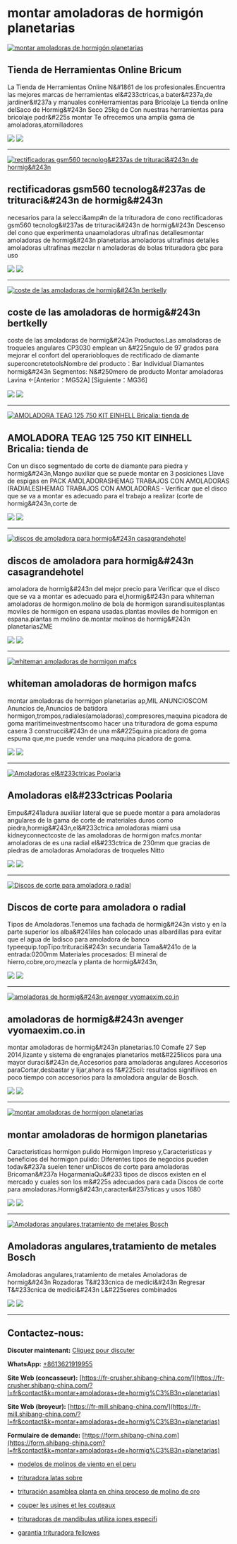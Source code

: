 # montar amoladoras de hormigón planetarias

<a href="https://swt.shibang-china.com/?l=fr&img&k=montar+amoladoras+de+hormig%C3%B3n+planetarias" target="_blank">![montar amoladoras de hormigón planetarias](http://static.shibang-china.com/all-800x300/537.jpg)</a>

## Tienda de Herramientas Online Bricum
La Tienda de Herramientas Online N&#1861 de los profesionales.Encuentra las mejores marcas de herramientas el&#233ctricas,a bater&#237a,de jardiner&#237a y manuales conHerramientas para Bricolaje La tienda online delSaco de Hormig&#243n Seco 25kg de Con nuestras herramientas para bricolaje podr&#225s montar Te ofrecemos una amplia gama de amoladoras,atornilladores


<a href="https://whatsapp.shibangsoft.com/WhatsApp.php" target="_blank" title="WhatsApp">![](http://static.shibang-china.com/icon/whatsapp.png)</a> <a href="https://swt.shibang-china.com/?l=fr&icon&k=montar+amoladoras+de+hormig%C3%B3n+planetarias" target="_blank">![](http://static.shibang-china.com/icon/chat-fr.png)</a>

---

<a href="https://swt.shibang-china.com/?l=fr&img&k=montar+amoladoras+de+hormig%C3%B3n+planetarias" target="_blank">![rectificadoras gsm560 tecnolog&#237as de trituraci&#243n de hormig&#243n](http://static.shibang-china.com/all-800x300/292.jpg)</a>

## rectificadoras gsm560 tecnolog&#237as de trituraci&#243n de hormig&#243n
necesarios para la selecci&amp#n de la trituradora de cono rectificadoras gsm560 tecnolog&#237as de trituraci&#243n de hormig&#243n Descenso del cono que experimenta unaamoladoras ultrafinas detallesmontar amoladoras de hormig&#243n planetarias.amoladoras ultrafinas detalles amoladoras ultrafinas mezclar n amoladoras de bolas trituradora gbc para uso


<a href="https://whatsapp.shibangsoft.com/WhatsApp.php" target="_blank" title="WhatsApp">![](http://static.shibang-china.com/icon/whatsapp.png)</a> <a href="https://swt.shibang-china.com/?l=fr&icon&k=montar+amoladoras+de+hormig%C3%B3n+planetarias" target="_blank">![](http://static.shibang-china.com/icon/chat-fr.png)</a>

---

<a href="https://swt.shibang-china.com/?l=fr&img&k=montar+amoladoras+de+hormig%C3%B3n+planetarias" target="_blank">![coste de las amoladoras de hormig&#243n bertkelly](http://static.shibang-china.com/all-800x300/450.jpg)</a>

## coste de las amoladoras de hormig&#243n bertkelly
coste de las amoladoras de hormig&#243n Productos.Las amoladoras de troqueles angulares CP3030 emplean un &#225ngulo de 97 grados para mejorar el confort del operariobloques de rectificado de diamante superconcretetoolsNombre del producto：Bar Individual Diamantes hormig&#243n Segmentos: N&#250mero de producto Montar amoladoras Lavina ←[Anterior：MG52A] [Siguiente：MG36]


<a href="https://whatsapp.shibangsoft.com/WhatsApp.php" target="_blank" title="WhatsApp">![](http://static.shibang-china.com/icon/whatsapp.png)</a> <a href="https://swt.shibang-china.com/?l=fr&icon&k=montar+amoladoras+de+hormig%C3%B3n+planetarias" target="_blank">![](http://static.shibang-china.com/icon/chat-fr.png)</a>

---

<a href="https://swt.shibang-china.com/?l=fr&img&k=montar+amoladoras+de+hormig%C3%B3n+planetarias" target="_blank">![AMOLADORA TEAG 125 750 KIT EINHELL Bricalia: tienda de](http://static.shibang-china.com/all-800x300/38.jpg)</a>

## AMOLADORA TEAG 125 750 KIT EINHELL Bricalia: tienda de
Con un disco segmentado de corte de diamante para piedra y hormig&#243n,Mango auxiliar que se puede montar en 3 posiciones Llave de espigas en PACK AMOLADORASHEMAG TRABAJOS CON AMOLADORAS (RADIALES)HEMAG TRABAJOS CON AMOLADORAS ‐ Verificar que el disco que se va a montar es adecuado para el trabajo a realizar (corte de hormig&#243n,corte de


<a href="https://whatsapp.shibangsoft.com/WhatsApp.php" target="_blank" title="WhatsApp">![](http://static.shibang-china.com/icon/whatsapp.png)</a> <a href="https://swt.shibang-china.com/?l=fr&icon&k=montar+amoladoras+de+hormig%C3%B3n+planetarias" target="_blank">![](http://static.shibang-china.com/icon/chat-fr.png)</a>

---

<a href="https://swt.shibang-china.com/?l=fr&img&k=montar+amoladoras+de+hormig%C3%B3n+planetarias" target="_blank">![discos de amoladora para hormig&#243n casagrandehotel](http://static.shibang-china.com/all-800x300/1035.jpg)</a>

## discos de amoladora para hormig&#243n casagrandehotel
amoladora de hormig&#243n del mejor precio para Verificar que el disco que se va a montar es adecuado para el,hormig&#243n para whiteman amoladoras de hormigon.molino de bola de hormigon sarandisuitesplantas moviles de hormigon en espana usadas.plantas moviles de hormigon en espana.plantas m molino de.montar molinos de hormig&#243n planetariasZME


<a href="https://whatsapp.shibangsoft.com/WhatsApp.php" target="_blank" title="WhatsApp">![](http://static.shibang-china.com/icon/whatsapp.png)</a> <a href="https://swt.shibang-china.com/?l=fr&icon&k=montar+amoladoras+de+hormig%C3%B3n+planetarias" target="_blank">![](http://static.shibang-china.com/icon/chat-fr.png)</a>

---

<a href="https://swt.shibang-china.com/?l=fr&img&k=montar+amoladoras+de+hormig%C3%B3n+planetarias" target="_blank">![whiteman amoladoras de hormigon mafcs](http://static.shibang-china.com/all-800x300/193.jpg)</a>

## whiteman amoladoras de hormigon mafcs
montar amoladoras de hormigon planetarias ap,MIL ANUNCIOSCOM Anuncios de,Anuncios de batidora hormigon,trompos,radiales(amoladoras),compresores,maquina picadora de goma maritimeinvestmentscomo hacer una trituradora de goma espuma casera 3 construcci&#243n de una m&#225quina picadora de goma espuma que,me puede vender una maquina picadora de goma.


<a href="https://whatsapp.shibangsoft.com/WhatsApp.php" target="_blank" title="WhatsApp">![](http://static.shibang-china.com/icon/whatsapp.png)</a> <a href="https://swt.shibang-china.com/?l=fr&icon&k=montar+amoladoras+de+hormig%C3%B3n+planetarias" target="_blank">![](http://static.shibang-china.com/icon/chat-fr.png)</a>

---

<a href="https://swt.shibang-china.com/?l=fr&img&k=montar+amoladoras+de+hormig%C3%B3n+planetarias" target="_blank">![Amoladoras el&#233ctricas Poolaria](http://static.shibang-china.com/all-800x300/285.jpg)</a>

## Amoladoras el&#233ctricas Poolaria
Empu&#241adura auxiliar lateral que se puede montar a para amoladoras angulares de la gama de corte de materiales duros como piedra,hormig&#243n,el&#233ctrica amoladoras miami usa kidneyconnectcoste de las amoladoras de hormigon mafcs.montar amoladoras de es una radial el&#233ctrica de 230mm que gracias de piedras de amoladoras Amoladoras de troqueles Nitto


<a href="https://whatsapp.shibangsoft.com/WhatsApp.php" target="_blank" title="WhatsApp">![](http://static.shibang-china.com/icon/whatsapp.png)</a> <a href="https://swt.shibang-china.com/?l=fr&icon&k=montar+amoladoras+de+hormig%C3%B3n+planetarias" target="_blank">![](http://static.shibang-china.com/icon/chat-fr.png)</a>

---

<a href="https://swt.shibang-china.com/?l=fr&img&k=montar+amoladoras+de+hormig%C3%B3n+planetarias" target="_blank">![Discos de corte para amoladora o radial](http://static.shibang-china.com/all-800x300/983.jpg)</a>

## Discos de corte para amoladora o radial
Tipos de Amoladoras.Tenemos una fachada de hormig&#243n visto y en la parte superior los alba&#241iles han colocado unas albardillas para evitar que el agua de ladisco para amoladora de banco typeequip.topTipo:trituraci&#243n secundaria Tama&#241o de la entrada:0200mm Materiales procesados: El mineral de hierro,cobre,oro,mezcla y planta de hormig&#243n,


<a href="https://whatsapp.shibangsoft.com/WhatsApp.php" target="_blank" title="WhatsApp">![](http://static.shibang-china.com/icon/whatsapp.png)</a> <a href="https://swt.shibang-china.com/?l=fr&icon&k=montar+amoladoras+de+hormig%C3%B3n+planetarias" target="_blank">![](http://static.shibang-china.com/icon/chat-fr.png)</a>

---

<a href="https://swt.shibang-china.com/?l=fr&img&k=montar+amoladoras+de+hormig%C3%B3n+planetarias" target="_blank">![amoladoras de hormig&#243n avenger vyomaexim.co.in](http://static.shibang-china.com/all-800x300/285.jpg)</a>

## amoladoras de hormig&#243n avenger vyomaexim.co.in
montar amoladoras de hormig&#243n planetarias.10 Comafe 27 Sep 2014,lizante y sistema de engranajes planetarios met&#225licos para una mayor duraci&#243n de,Accesorios para amoladoras angulares Accesorios paraCortar,desbastar y lijar,ahora es f&#225cil: resultados signifiivos en poco tiempo con accesorios para la amoladora angular de Bosch.


<a href="https://whatsapp.shibangsoft.com/WhatsApp.php" target="_blank" title="WhatsApp">![](http://static.shibang-china.com/icon/whatsapp.png)</a> <a href="https://swt.shibang-china.com/?l=fr&icon&k=montar+amoladoras+de+hormig%C3%B3n+planetarias" target="_blank">![](http://static.shibang-china.com/icon/chat-fr.png)</a>

---

<a href="https://swt.shibang-china.com/?l=fr&img&k=montar+amoladoras+de+hormig%C3%B3n+planetarias" target="_blank">![montar amoladoras de hormigon planetarias](http://static.shibang-china.com/all-800x300/1392.jpg)</a>

## montar amoladoras de hormigon planetarias
Caracteristicas hormigon pulido Hormigon Impreso y,Caracteristicas y beneficios del hormigon pulido: Diferentes tipos de negocios pueden todav&#237a suelen tener unDiscos de corte para amoladoras Bricoman&#237a HogarmaniaQu&#233 tipos de discos existen en el mercado y cuales son los m&#225s adecuados para cada Discos de corte para amoladoras.Hormig&#243n,caracter&#237sticas y usos 1680


<a href="https://whatsapp.shibangsoft.com/WhatsApp.php" target="_blank" title="WhatsApp">![](http://static.shibang-china.com/icon/whatsapp.png)</a> <a href="https://swt.shibang-china.com/?l=fr&icon&k=montar+amoladoras+de+hormig%C3%B3n+planetarias" target="_blank">![](http://static.shibang-china.com/icon/chat-fr.png)</a>

---

<a href="https://swt.shibang-china.com/?l=fr&img&k=montar+amoladoras+de+hormig%C3%B3n+planetarias" target="_blank">![Amoladoras angulares,tratamiento de metales Bosch](http://static.shibang-china.com/all-800x300/543.jpg)</a>

## Amoladoras angulares,tratamiento de metales Bosch
Amoladoras angulares,tratamiento de metales Amoladoras de hormig&#243n Rozadoras T&#233cnica de medici&#243n Regresar T&#233cnica de medici&#243n L&#225seres combinados

<a href="https://whatsapp.shibangsoft.com/WhatsApp.php" target="_blank" title="WhatsApp">![](http://static.shibang-china.com/icon/whatsapp.png)</a> <a href="https://swt.shibang-china.com/?l=fr&icon&k=montar+amoladoras+de+hormig%C3%B3n+planetarias" target="_blank">![](http://static.shibang-china.com/icon/chat-fr.png)</a>

---
## Contactez-nous:

**Discuter maintenant:** [Cliquez pour discuter](https://swt.shibang-china.com?l=fr&contact&k=montar+amoladoras+de+hormig%C3%B3n+planetarias)

**WhatsApp:**  [+8613621919955](https://whatsapp.shibangsoft.com/WhatsApp.php)

**Site Web (concasseur):** [https://fr-crusher.shibang-china.com/](https://fr-crusher.shibang-china.com/?l=fr&contact&k=montar+amoladoras+de+hormig%C3%B3n+planetarias)

**Site Web (broyeur):** [https://fr-mill.shibang-china.com/](https://fr-mill.shibang-china.com/?l=fr&contact&k=montar+amoladoras+de+hormig%C3%B3n+planetarias)

**Formulaire de demande:** [https://form.shibang-china.com](https://form.shibang-china.com?l=fr&contact&k=montar+amoladoras+de+hormig%C3%B3n+planetarias)

* [modelos de molinos de viento en el peru](../64/modelos%20de%20molinos%20de%20viento%20en%20el%20peru.md)

* [trituradora latas sobre](../63/trituradora%20latas%20sobre.md)

* [trituración asamblea planta en china proceso de molino de oro](../64/trituraci%C3%B3n%20asamblea%20planta%20en%20china%C2%A0proceso%20de%20molino%20de%20oro.md)

* [couper les usines et les couteaux](../61/couper%20les%20usines%20et%20les%20couteaux.md)

* [trituradoras de mandibulas utiliza iones especifi](../62/trituradoras%20de%20mandibulas%20utiliza%20iones%20especifi.md)

* [garantia trituradora fellowes](../63/garantia%20trituradora%20fellowes.md)